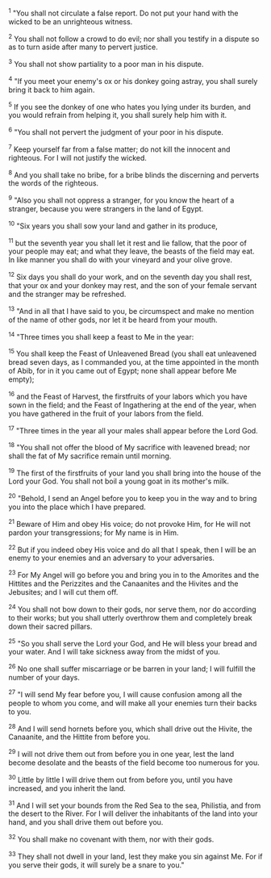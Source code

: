 <sup>1</sup> 
"You shall not circulate a false report. Do not put your hand with the wicked to be an unrighteous witness. 

<sup>2</sup> 
You shall not follow a crowd to do evil; nor shall you testify in a dispute so as to turn aside after many to pervert justice. 

<sup>3</sup> 
You shall not show partiality to a poor man in his dispute. 

<sup>4</sup> 
"If you meet your enemy's ox or his donkey going astray, you shall surely bring it back to him again. 

<sup>5</sup> 
If you see the donkey of one who hates you lying under its burden, and you would refrain from helping it, you shall surely help him with it. 

<sup>6</sup> 
"You shall not pervert the judgment of your poor in his dispute. 

<sup>7</sup> 
Keep yourself far from a false matter; do not kill the innocent and righteous. For I will not justify the wicked. 

<sup>8</sup> 
And you shall take no bribe, for a bribe blinds the discerning and perverts the words of the righteous. 

<sup>9</sup> 
"Also you shall not oppress a stranger, for you know the heart of a stranger, because you were strangers in the land of Egypt.

<sup>10</sup> 
"Six years you shall sow your land and gather in its produce, 

<sup>11</sup> 
but the seventh year you shall let it rest and lie fallow, that the poor of your people may eat; and what they leave, the beasts of the field may eat. In like manner you shall do with your vineyard and your olive grove. 

<sup>12</sup> 
Six days you shall do your work, and on the seventh day you shall rest, that your ox and your donkey may rest, and the son of your female servant and the stranger may be refreshed. 

<sup>13</sup> 
"And in all that I have said to you, be circumspect and make no mention of the name of other gods, nor let it be heard from your mouth.

<sup>14</sup> 
"Three times you shall keep a feast to Me in the year: 

<sup>15</sup> 
You shall keep the Feast of Unleavened Bread (you shall eat unleavened bread seven days, as I commanded you, at the time appointed in the month of Abib, for in it you came out of Egypt; none shall appear before Me empty); 

<sup>16</sup> 
and the Feast of Harvest, the firstfruits of your labors which you have sown in the field; and the Feast of Ingathering at the end of the year, when you have gathered in the fruit of your labors from the field. 

<sup>17</sup> 
"Three times in the year all your males shall appear before the Lord God. 

<sup>18</sup> 
"You shall not offer the blood of My sacrifice with leavened bread; nor shall the fat of My sacrifice remain until morning. 

<sup>19</sup> 
The first of the firstfruits of your land you shall bring into the house of the Lord your God. You shall not boil a young goat in its mother's milk.

<sup>20</sup> 
"Behold, I send an Angel before you to keep you in the way and to bring you into the place which I have prepared. 

<sup>21</sup> 
Beware of Him and obey His voice; do not provoke Him, for He will not pardon your transgressions; for My name is in Him. 

<sup>22</sup> 
But if you indeed obey His voice and do all that I speak, then I will be an enemy to your enemies and an adversary to your adversaries. 

<sup>23</sup> 
For My Angel will go before you and bring you in to the Amorites and the Hittites and the Perizzites and the Canaanites and the Hivites and the Jebusites; and I will cut them off. 

<sup>24</sup> 
You shall not bow down to their gods, nor serve them, nor do according to their works; but you shall utterly overthrow them and completely break down their sacred pillars. 

<sup>25</sup> 
"So you shall serve the Lord your God, and He will bless your bread and your water. And I will take sickness away from the midst of you. 

<sup>26</sup> 
No one shall suffer miscarriage or be barren in your land; I will fulfill the number of your days. 

<sup>27</sup> 
"I will send My fear before you, I will cause confusion among all the people to whom you come, and will make all your enemies turn their backs to you. 

<sup>28</sup> 
And I will send hornets before you, which shall drive out the Hivite, the Canaanite, and the Hittite from before you. 

<sup>29</sup> 
I will not drive them out from before you in one year, lest the land become desolate and the beasts of the field become too numerous for you. 

<sup>30</sup> 
Little by little I will drive them out from before you, until you have increased, and you inherit the land. 

<sup>31</sup> 
And I will set your bounds from the Red Sea to the sea, Philistia, and from the desert to the River. For I will deliver the inhabitants of the land into your hand, and you shall drive them out before you. 

<sup>32</sup> 
You shall make no covenant with them, nor with their gods. 

<sup>33</sup> 
They shall not dwell in your land, lest they make you sin against Me. For if you serve their gods, it will surely be a snare to you."